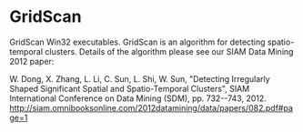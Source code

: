 GridScan
========

GridScan Win32 executables. GridScan is an algorithm for detecting spatio-temporal clusters. Details of the algorithm please see our SIAM Data Mining 2012 paper:

W. Dong, X. Zhang, L. Li, C. Sun, L. Shi, W. Sun, "Detecting Irregularly Shaped Significant Spatial and Spatio-Temporal Clusters", SIAM International Conference on Data Mining (SDM), pp. 732--743, 2012. http://siam.omnibooksonline.com/2012datamining/data/papers/082.pdf#page=1
